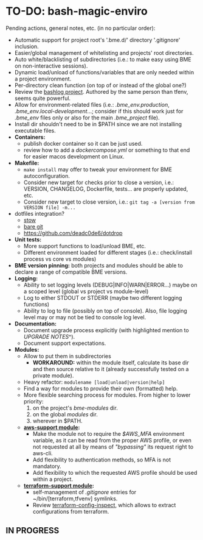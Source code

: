 # TO-DO: bash-magic-enviro
Pending actions, general notes, etc. (in no particular order):
* Automatic support for project root's '.bme.d/' directory '.gitignore' inclusion.
* Easier/global management of whitelisting and projects' root directories.
* Auto white/blacklisting of subdirectories (i.e.: to make easy using BME on non-interactive sessions).
* Dynamic load/unload of functions/variables that are only needed within a project environment.
* Per-directory clean function (on top of or instead of the global one?)
* Review the [bashlog project](https://github.com/Zordrak/bashlog).  Authored by the same person than tfenv, seems quite powerful.
* Allow for environment-related files (i.e.: *.bme_env.production*, *.bme_env.local-development*...; consider if this should work just for *.bme_env* files only or also for the main *.bme_project* file).
* Install dir shouldn't need to be in $PATH since we are not installing executable files.
* **Containers:**
  * publish docker container so it can be just used.
  * review how to add a *dockercompose.yml* or something to that end for easier macos development on Linux.
* **Makefile:**
  * `make install` may offer to tweak your environment for BME autoconfiguration.
  * Consider new target for checks prior to close a version, i.e.: VERSION, CHANGELOG, Dockerfile, tests... are properly updated, etc.
  * Consider new target to close version, i.e.: `git tag -a [version from VERSION file] -m...`
* dotfiles integration?
  * [stow](https://www.jakewiesler.com/blog/managing-dotfiles)
  * [bare git](https://www.atlassian.com/git/tutorials/dotfiles)
  * https://github.com/deadc0de6/dotdrop
* **Unit tests:**
  * More support functions to load/unload BME, etc.
  * Different environment loaded for different stages (i.e.: check/install process vs core vs modules)
* **BME version pinning:** both projects and modules should be able to declare a range of compatible BME versions.
* **Logging:**
  * Ability to set logging levels (DEBUG|INFO|WARN|ERROR...) maybe on a scoped level (global vs project vs module-level)
  * Log to either STDOUT or STDERR (maybe two different logging functions)
  * Ability to log to file (possibly on top of console).  Also, file logging level may or may not be tied to console log level.
* **Documentation:**
  * Document upgrade process explicitly (with highlighted mention to *UPGRADE NOTES*^).
  * Document support expectations.
* **Modules:**
  * Allow to put them in subdirectories
    * **WORKAROUND:** within the module itself, calculate its base dir and then source relative to it (already successfully tested on a private module).
  * Heavy refactor: `modulename [load|unload|version|help]`
  * Find a way for modules to provide their own (formatted) help.
  * More flexible searching process for modules.  From higher to lower priority:
    1. on the project's *bme-modules* dir.
    2. on the global *modules* dir.
    3. wherever in $PATH.
  * **[aws-support module](./src/bash-magic-enviro_modules/aws-support.module):**
    * Make the module not to require the *$AWS_MFA* environment variable, as it can be read from the proper AWS profile, or even not requested at all by means of *"bypassing"* its request right to aws-cli.
    * Add flexibility to authentication methods, so MFA is not mandatory.
    * Add flexibility to which the requested AWS profile should be used within a project.
  * **[terraform-support module](./src/bash-magic-enviro_modules/terraform-support.module):**
    * self-management of *.gitignore* entries for ~/bin/[terraform,tfvenv] symlinks.
    * Review [terraform-config-inspect](https://github.com/hashicorp/terraform-config-inspect), which allows to extract configurations from terraform.

## IN PROGRESS
